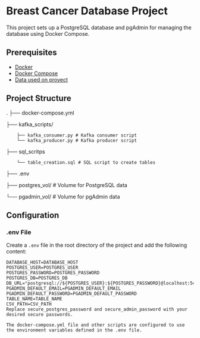 # Breast Cancer Database Project

This project sets up a PostgreSQL database and pgAdmin for managing the database using Docker Compose.

## Prerequisites

- [Docker](https://www.docker.com/get-started)
- [Docker Compose](https://docs.docker.com/compose/install/)
- [Data used on proyect](https://www.kaggle.com/datasets/yasserh/breast-cancer-dataset)

## Project Structure

.
├── docker-compose.yml

├── kafka_scripts/

        ├── kafka_consumer.py # Kafka consumer script
        └── kafka_producer.py # Kafka producer script 

├── sql_scritps

        └── table_creation.sql # SQL script to create tables

├── .env

├── postgres_vol/ # Volume for PostgreSQL data

└── pgadmin_vol/ # Volume for pgAdmin data


## Configuration

### .env File

Create a `.env` file in the root directory of the project and add the following content:

```plaintext
DATABASE_HOST=DATABASE_HOST
POSTGRES_USER=POSTGRES_USER
POSTGRES_PASSWORD=POSTGRES_PASSWORD
POSTGRES_DB=POSTGRES_DB
DB_URL="postgresql://${POSTGRES_USER}:${POSTGRES_PASSWORD}@localhost:5432/${POSTGRES_DB}"
PGADMIN_DEFAULT_EMAIL=PGADMIN_DEFAULT_EMAIL
PGADMIN_DEFAULT_PASSWORD=PGADMIN_DEFAULT_PASSWORD
TABLE_NAME=TABLE_NAME
CSV_PATH=CSV_PATH
Replace secure_postgres_password and secure_admin_password with your desired secure passwords.

The docker-compose.yml file and other scripts are configured to use the environment variables defined in the .env file.

